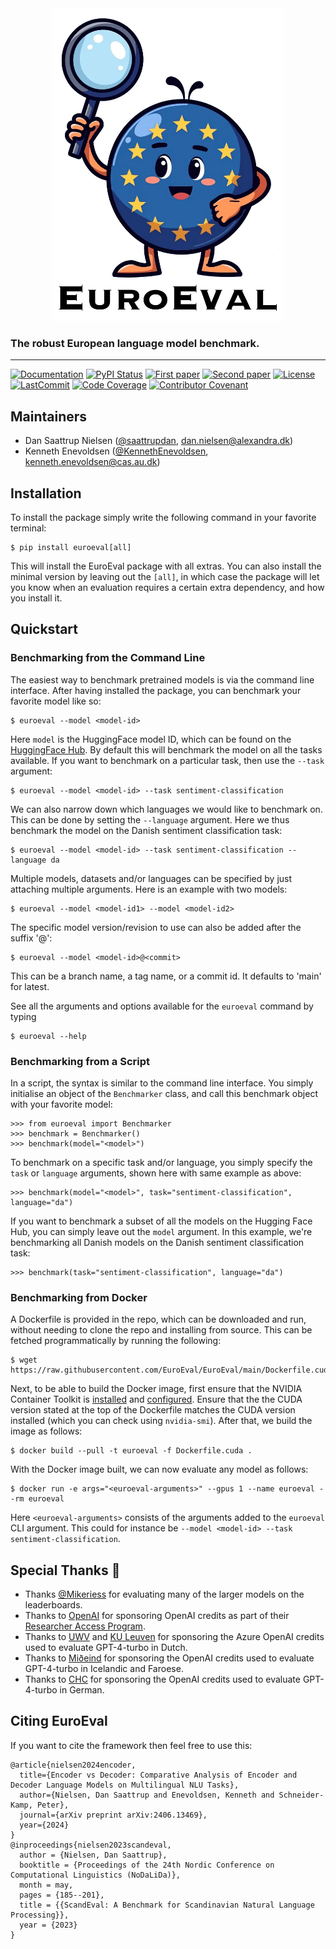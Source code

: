 <div align='center'>
<img src="https://raw.githubusercontent.com/EuroEval/EuroEval/main/gfx/euroeval.png" height="500" width="372">
</div>

### The robust European language model benchmark.

______________________________________________________________________
[![Documentation](https://img.shields.io/badge/docs-passing-green)](https://euroeval.com)
[![PyPI Status](https://badge.fury.io/py/euroeval.svg)](https://pypi.org/project/euroeval/)
[![First paper](https://img.shields.io/badge/arXiv-2304.00906-b31b1b.svg)](https://arxiv.org/abs/2304.00906)
[![Second paper](https://img.shields.io/badge/arXiv-2406.13469-b31b1b.svg)](https://arxiv.org/abs/2406.13469)
[![License](https://img.shields.io/github/license/EuroEval/EuroEval)](https://github.com/EuroEval/EuroEval/blob/main/LICENSE)
[![LastCommit](https://img.shields.io/github/last-commit/EuroEval/EuroEval)](https://github.com/EuroEval/EuroEval/commits/main)
[![Code Coverage](https://img.shields.io/badge/Coverage-65%25-yellow.svg)](https://github.com/EuroEval/EuroEval/tree/main/tests)
[![Contributor Covenant](https://img.shields.io/badge/Contributor%20Covenant-2.0-4baaaa.svg)](https://github.com/EuroEval/EuroEval/blob/main/CODE_OF_CONDUCT.md)


## Maintainers

- Dan Saattrup Nielsen ([@saattrupdan](https://github.com/saattrupdan),
  dan.nielsen@alexandra.dk)
- Kenneth Enevoldsen ([@KennethEnevoldsen](https://github.com/KennethEnevoldsen),
  kenneth.enevoldsen@cas.au.dk)


## Installation
To install the package simply write the following command in your favorite terminal:
```
$ pip install euroeval[all]
```

This will install the EuroEval package with all extras. You can also install the
minimal version by leaving out the `[all]`, in which case the package will let you know
when an evaluation requires a certain extra dependency, and how you install it.

## Quickstart
### Benchmarking from the Command Line
The easiest way to benchmark pretrained models is via the command line interface. After
having installed the package, you can benchmark your favorite model like so:
```
$ euroeval --model <model-id>
```

Here `model` is the HuggingFace model ID, which can be found on the [HuggingFace
Hub](https://huggingface.co/models). By default this will benchmark the model on all
the tasks available. If you want to benchmark on a particular task, then use the
`--task` argument:
```
$ euroeval --model <model-id> --task sentiment-classification
```

We can also narrow down which languages we would like to benchmark on. This can be done
by setting the `--language` argument. Here we thus benchmark the model on the Danish
sentiment classification task:
```
$ euroeval --model <model-id> --task sentiment-classification --language da
```

Multiple models, datasets and/or languages can be specified by just attaching multiple
arguments. Here is an example with two models:
```
$ euroeval --model <model-id1> --model <model-id2>
```

The specific model version/revision to use can also be added after the suffix '@':
```
$ euroeval --model <model-id>@<commit>
```

This can be a branch name, a tag name, or a commit id. It defaults to 'main' for latest.

See all the arguments and options available for the `euroeval` command by typing
```
$ euroeval --help
```

### Benchmarking from a Script
In a script, the syntax is similar to the command line interface. You simply initialise
an object of the `Benchmarker` class, and call this benchmark object with your favorite
model:
```
>>> from euroeval import Benchmarker
>>> benchmark = Benchmarker()
>>> benchmark(model="<model>")
```

To benchmark on a specific task and/or language, you simply specify the `task` or
`language` arguments, shown here with same example as above:
```
>>> benchmark(model="<model>", task="sentiment-classification", language="da")
```

If you want to benchmark a subset of all the models on the Hugging Face Hub, you can
simply leave out the `model` argument. In this example, we're benchmarking all Danish
models on the Danish sentiment classification task:
```
>>> benchmark(task="sentiment-classification", language="da")
```

### Benchmarking from Docker
A Dockerfile is provided in the repo, which can be downloaded and run, without needing
to clone the repo and installing from source. This can be fetched programmatically by
running the following:
```
$ wget https://raw.githubusercontent.com/EuroEval/EuroEval/main/Dockerfile.cuda
```

Next, to be able to build the Docker image, first ensure that the NVIDIA Container
Toolkit is
[installed](https://docs.nvidia.com/datacenter/cloud-native/container-toolkit/latest/install-guide.html#installation)
and
[configured](https://docs.nvidia.com/datacenter/cloud-native/container-toolkit/latest/install-guide.html#configuring-docker).
Ensure that the the CUDA version stated at the top of the Dockerfile matches the CUDA
version installed (which you can check using `nvidia-smi`). After that, we build the
image as follows:
```
$ docker build --pull -t euroeval -f Dockerfile.cuda .
```

With the Docker image built, we can now evaluate any model as follows:
```
$ docker run -e args="<euroeval-arguments>" --gpus 1 --name euroeval --rm euroeval
```

Here `<euroeval-arguments>` consists of the arguments added to the `euroeval` CLI
argument. This could for instance be `--model <model-id> --task
sentiment-classification`.


## Special Thanks :pray:
- Thanks [@Mikeriess](https://github.com/Mikeriess) for evaluating many of the larger
  models on the leaderboards.
- Thanks to [OpenAI](https://openai.com/) for sponsoring OpenAI credits as part of their
  [Researcher Access Program](https://openai.com/form/researcher-access-program/).
- Thanks to [UWV](https://www.uwv.nl/) and [KU
  Leuven](https://www.arts.kuleuven.be/ling/ccl) for sponsoring the Azure OpenAI
  credits used to evaluate GPT-4-turbo in Dutch.
- Thanks to [Miðeind](https://mideind.is/english.html) for sponsoring the OpenAI
  credits used to evaluate GPT-4-turbo in Icelandic and Faroese.
- Thanks to [CHC](https://chc.au.dk/) for sponsoring the OpenAI credits used to
  evaluate GPT-4-turbo in German.


## Citing EuroEval
If you want to cite the framework then feel free to use this:

```
@article{nielsen2024encoder,
  title={Encoder vs Decoder: Comparative Analysis of Encoder and Decoder Language Models on Multilingual NLU Tasks},
  author={Nielsen, Dan Saattrup and Enevoldsen, Kenneth and Schneider-Kamp, Peter},
  journal={arXiv preprint arXiv:2406.13469},
  year={2024}
}
@inproceedings{nielsen2023scandeval,
  author = {Nielsen, Dan Saattrup},
  booktitle = {Proceedings of the 24th Nordic Conference on Computational Linguistics (NoDaLiDa)},
  month = may,
  pages = {185--201},
  title = {{ScandEval: A Benchmark for Scandinavian Natural Language Processing}},
  year = {2023}
}
```
